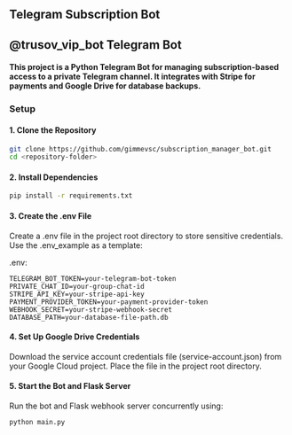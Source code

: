## Telegram Subscription Bot

## @trusov_vip_bot Telegram Bot

#### This project is a Python Telegram Bot for managing subscription-based access to a private Telegram channel. It integrates with Stripe for payments and Google Drive for database backups.

### Setup
#### 1. Clone the Repository
```bash
git clone https://github.com/gimmevsc/subscription_manager_bot.git
cd <repository-folder>
```


#### 2. Install Dependencies
````bash
pip install -r requirements.txt
````

#### 3. Create the .env File
Create a .env file in the project root directory to store sensitive credentials. Use the .env_example as a template:

.env:
```plaintext
TELEGRAM_BOT_TOKEN=your-telegram-bot-token
PRIVATE_CHAT_ID=your-group-chat-id
STRIPE_API_KEY=your-stripe-api-key
PAYMENT_PROVIDER_TOKEN=your-payment-provider-token
WEBHOOK_SECRET=your-stripe-webhook-secret
DATABASE_PATH=your-database-file-path.db
```

#### 4. Set Up Google Drive Credentials
Download the service account credentials file (service-account.json) from your Google Cloud project.
Place the file in the project root directory.

#### 5. Start the Bot and Flask Server
Run the bot and Flask webhook server concurrently using:
```bash
python main.py
```
